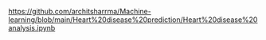 https://github.com/architsharrma/Machine-learning/blob/main/Heart%20disease%20prediction/Heart%20disease%20analysis.ipynb
